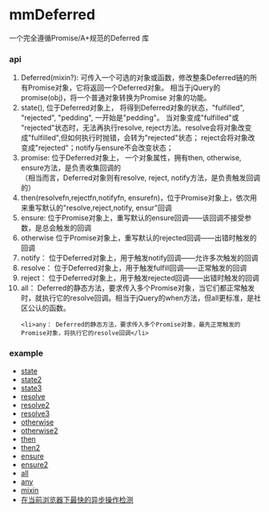 mmDeferred
==========

一个完全遵循Promise/A+规范的Deferred 库

<h3>api</h3>
<ol>
    <li>Deferred(mixin?):  可传入一个可选的对象或函数，修改整条Deferred链的所有Promise对象，它将返回一个Deferred对象。
    相当于jQuery的promise(obj)，将一个普通对象转换为Promise 对象的功能。
    </li>
    <li>state(), 位于Deferred对象上， 将得到Deferred对象的状态，"fulfilled", "rejected", "pedding", 一开始是"pedding"。
        当对象变成"fulfilled"或 "rejected"状态时，无法再执行resolve, reject方法。resolve会将对象改变成"fulfilled",但如何执行时抛错，会转为"rejected"状态；
        reject会将对象改变成"rejected"；notify与ensure不会改变状态；
    </li>
    <li>promise: 位于Deferred对象上， 一个对象属性，拥有then, otherwise, ensure方法，是负责收集回调的<br/>
        （相当而言，Deferred对象则有resolve, reject, notify方法，是负责触发回调的）</li>
    <li>then(resolvefn,rejectfn,notifyfn, ensurefn)，位于Promise对象上，依次用来重写默认的"resolve,reject,notify, ensur"回调</li>
    <li>ensure: 位于Promise对象上，重写默认的ensure回调——该回调不接受参数，是总会触发的回调</li>
    <li>otherwise 位于Promise对象上，重写默认的rejected回调——出错时触发的回调</li>
    <li>notify： 位于Deferred对象上，用于触发notify回调——允许多次触发的回调</li>
    <li>resolve： 位于Deferred对象上，用于触发fulfill回调——正常触发的回调</li>
    <li>reject： 位于Deferred对象上，用于触发rejected回调——出错时触发的回调</li>
    <li>all： Deferred的静态方法，要求传入多个Promise对象，当它们都正常触发时，就执行它的resolve回调。相当于jQuery的when方法，但all更标准，是社区公认的函数。</li>

    <li>any： Deferred的静态方法，要求传入多个Promise对象，最先正常触发的Promise对象，将执行它的resolve回调</li>
</ol>
<h3>example</h3>
<ul>
    <li><a href="state.html">state</a></li>
    <li><a href="state2.html">state2</a></li>
    <li><a href="state3.html">state3</a></li>
    <li><a href="resolve.html">resolve</a></li>
    <li><a href="resolve2.html">resolve2</a></li>
    <li><a href="resolve3.html">resolve3</a></li>
    <li><a href="otherwise.html">otherwise</a></li>
    <li><a href="otherwise2.html">otherwise2</a></li>
    <li><a href="then.html">then</a></li>
    <li><a href="then2.html">then2</a></li>
    <li><a href="ensure.html">ensure</a></li>
    <li><a href="ensure2.html">ensure2</a></li>
    <li><a href="all.html">all</a></li>
    <li><a href="any.html">any</a></li>
    <li><a href="mixin.html">mixin</a></li>
    <li><a href="nextTick.html">在当前浏览器下最快的异步操作检测</a></li>
</ul>
